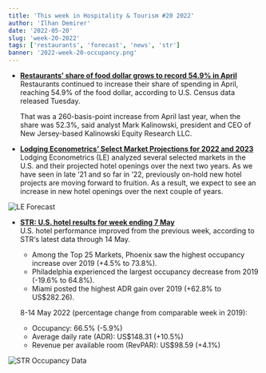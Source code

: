 ```yaml
---
title: 'This week in Hospitality & Tourism #20 2022'
author: 'Ilhan Demirer'
date: '2022-05-20'
slug: 'week-20-2022'
tags: ['restaurants', 'forecast', 'news', 'str']
banner: '2022-week-20-occupancy.png'
---
```

- **[Restaurants’ share of food dollar grows to record 54.9% in April](https://www.nrn.com/quick-service/restaurants-share-food-dollar-grows-record-549-april)**  
  Restaurants continued to increase their share of spending in April, reaching 54.9% of the food dollar, according to U.S. Census data released Tuesday.

  That was a 260-basis-point increase from April last year, when the share was 52.3%, said analyst Mark Kalinowski, president and CEO of New Jersey-based Kalinowski Equity Research LLC.

- **[Lodging Econometrics’ Select Market Projections for 2022 and 2023](https://hotelbusiness.com/lodging-econometrics-select-market-projections-for-2022-and-2023)**  
  Lodging Econometrics (LE) analyzed several selected markets in the U.S. and their projected hotel openings over the next two years. As we have seen in late ’21 and so far in ’22, previously on-hold new hotel projects are moving forward to fruition. As a result, we expect to see an increase in new hotel openings over the next couple of years.
  
![LE Forecast](/images/blogimages/2022-week-20-forecast.jpeg)

- **[STR: U.S. hotel results for week ending 7 May](https://str.com/press-release/str-us-hotel-results-week-ending-7-may)**  
  U.S. hotel performance improved from the previous week, according to STR‘s latest data through 14 May.

  - Among the Top 25 Markets, Phoenix saw the highest occupancy increase over 2019 (+4.5% to 73.8%).
  - Philadelphia experienced the largest occupancy decrease from 2019 (-19.6% to 64.8%).
  - Miami posted the highest ADR gain over 2019 (+62.8% to US$282.26).
  
  8-14 May 2022 (percentage change from comparable week in 2019):

  - Occupancy: 66.5% (-5.9%)
  - Average daily rate (ADR): US$148.31 (+10.5%)
  - Revenue per available room (RevPAR): US$98.59 (+4.1%)

![STR Occupancy Data](/images/blogimages/2022-week-20-occupancy.png)
